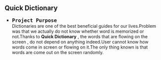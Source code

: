 <h2><b>Quick Dictionary</b></h2>

<ul type="square">
    <li style="font-family: monospace; font-size: large;">
    <b>Project Purpose</b></li>
    Dictionaries are one of the best beneficial guides for our lives.Problem was that we actually do not know whether word is memorized or not.Thanks to <b>Quick Dictionary</b> , the words that are flowing on the screen , do not depend on anything indeed.User cannot know how words come in screen or flowing on it.The only thing known is that words are come out on the screen randomly.
</ul>
